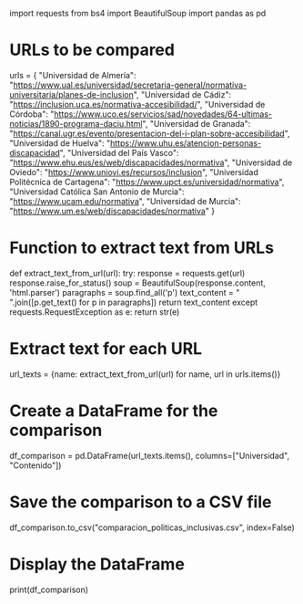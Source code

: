 import requests
from bs4 import BeautifulSoup
import pandas as pd

# URLs to be compared
urls = {
    "Universidad de Almería": "https://www.ual.es/universidad/secretaria-general/normativa-universitaria/planes-de-inclusion",
    "Universidad de Cádiz": "https://inclusion.uca.es/normativa-accesibilidad/",
    "Universidad de Córdoba": "https://www.uco.es/servicios/sad/novedades/64-ultimas-noticias/1890-programa-daciu.html",
    "Universidad de Granada": "https://canal.ugr.es/evento/presentacion-del-i-plan-sobre-accesibilidad",
    "Universidad de Huelva": "https://www.uhu.es/atencion-personas-discapacidad",
    "Universidad del País Vasco": "https://www.ehu.eus/es/web/discapacidades/normativa",
    "Universidad de Oviedo": "https://www.uniovi.es/recursos/inclusion",
    "Universidad Politécnica de Cartagena": "https://www.upct.es/universidad/normativa",
    "Universidad Católica San Antonio de Murcia": "https://www.ucam.edu/normativa",
    "Universidad de Murcia": "https://www.um.es/web/discapacidades/normativa"
}

# Function to extract text from URLs
def extract_text_from_url(url):
    try:
        response = requests.get(url)
        response.raise_for_status()
        soup = BeautifulSoup(response.content, 'html.parser')
        paragraphs = soup.find_all('p')
        text_content = " ".join([p.get_text() for p in paragraphs])
        return text_content
    except requests.RequestException as e:
        return str(e)

# Extract text for each URL
url_texts = {name: extract_text_from_url(url) for name, url in urls.items()}

# Create a DataFrame for the comparison
df_comparison = pd.DataFrame(url_texts.items(), columns=["Universidad", "Contenido"])

# Save the comparison to a CSV file
df_comparison.to_csv("comparacion_politicas_inclusivas.csv", index=False)

# Display the DataFrame
print(df_comparison)

